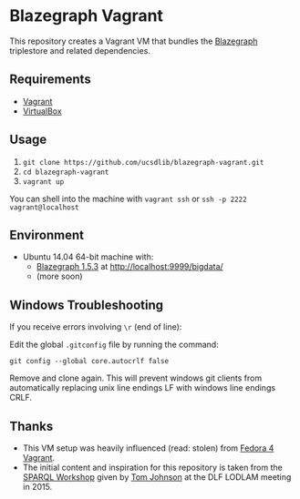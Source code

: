 # Blazegraph Vagrant
This repository creates a Vagrant VM that bundles the [Blazegraph](https://www.blazegraph.com/) triplestore and related dependencies.

## Requirements

* [Vagrant](https://www.vagrantup.com/)
* [VirtualBox](https://www.virtualbox.org/)

## Usage

1. `git clone https://github.com/ucsdlib/blazegraph-vagrant.git`
2. `cd blazegraph-vagrant`
3. `vagrant up`

You can shell into the machine with `vagrant ssh` or `ssh -p 2222 vagrant@localhost`

## Environment

* Ubuntu 14.04 64-bit machine with:
  * [Blazegraph 1.5.3](http://sourceforge.net/projects/bigdata/files/bigdata/1.5.3/) at [http://localhost:9999/bigdata/](http://localhost:9999/bigdata/)
  * (more soon)

## Windows Troubleshooting

If you receive errors involving `\r` (end of line):

Edit the global `.gitconfig` file by running the command:
```
git config --global core.autocrlf false
```
Remove and clone again. This will prevent windows git clients from automatically replacing unix line endings LF with windows line endings CRLF. 

## Thanks

* This VM setup was heavily influenced (read: stolen) from [Fedora 4 Vagrant](https://github.com/fcrepo4-exts/fcrepo4-vagrant).
* The initial content and inspiration for this repository is taken from the [SPARQL Workshop](https://github.com/LODLAM/DLF15LODLAM/tree/master/SPARQL) given by [Tom Johnson](https://github.com/no-reply) at the DLF LODLAM meeting in 2015.

